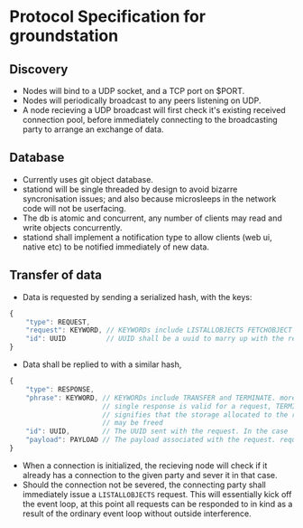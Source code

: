 Protocol Specification for groundstation
========================================

## Discovery

* Nodes will bind to a UDP socket, and a TCP port on $PORT.
* Nodes will periodically broadcast to any peers listening on UDP.
* A node recieving a UDP broadcast will first check it's existing received
    connection pool, before immediately connecting to the broadcasting party to
    arrange an exchange of data.

## Database

* Currently uses git object database.
* stationd will be single threaded by design to avoid bizarre syncronisation
  issues; and also because microsleeps in the network code will not be
  userfacing.
* The db is atomic and concurrent, any number of clients may read and write
  objects concurrently.
* stationd shall implement a notification type to allow clients (web ui, native
  etc) to be notified immediately of new data.

## Transfer of data

* Data is requested by sending a serialized hash, with the keys:

```javascript
{
    "type": REQUEST,
    "request": KEYWORD, // KEYWORDs include LISTALLOBJECTS FETCHOBJECT
    "id": UUID          // UUID shall be a uuid to marry up with the response
}
```

* Data shall be replied to with a similar hash,

```javascript
{
    "type": RESPONSE,
    "phrase": KEYWORD, // KEYWORDs include TRANSFER and TERMINATE. more than a
                       // single response is valid for a request, TERMINATE
                       // signifies that the storage allocated to the request
                       // may be freed
    "id": UUID,        // The UUID sent with the request. In the case
    "payload": PAYLOAD // The payload associated with the request. request type specific.
}
```

* When a connection is initialized, the recieving node will check if it already
  has a connection to the given party and sever it in that case.
* Should the connection not be severed, the connecting party shall immediately
  issue a `LISTALLOBJECTS` request. This will essentially kick off the event
  loop, at this point all requests can be responded to in kind as a result of
  the ordinary event loop without outside interference.

